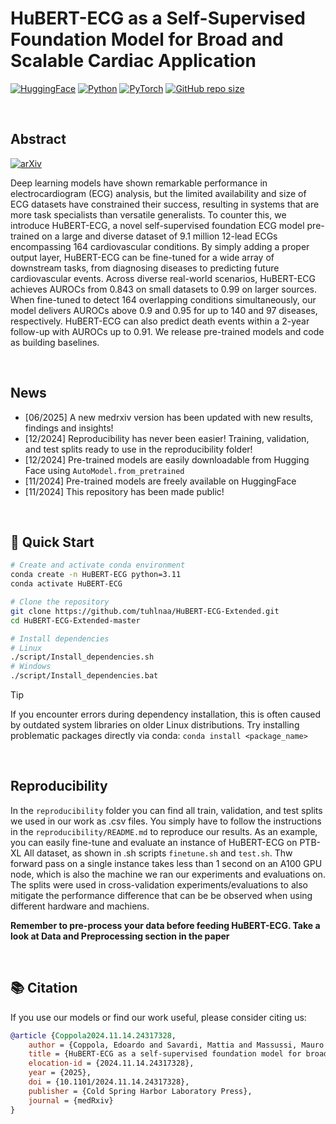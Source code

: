 # HuBERT-ECG as a Self-Supervised Foundation Model for Broad and Scalable Cardiac Application

[![HuggingFace](https://img.shields.io/badge/HuggingFace-Model-FFD21E?logo=huggingface)](https://huggingface.co/Edoardo-BS)
[![Python](https://img.shields.io/badge/Python-3.11%2B-3776AB?logo=python)](https://pytorch.org/)
[![PyTorch](https://img.shields.io/badge/PyTorch-2.6%2B-EE4C2C?logo=pytorch)](https://pytorch.org/)
[![GitHub repo size](https://img.shields.io/github/repo-size/tuhlnaa/HuBERT-ECG-Extended?label=Repo%20size)](https://github.com/tuhlnaa/UVI-Net-Extended)

<br>

## Abstract

[![arXiv](https://img.shields.io/badge/medRxiv-2024.11.14.24317328-B31B1B?logo=arxiv)](https://www.medrxiv.org/content/10.1101/2024.11.14.24317328v2)

Deep learning models have shown remarkable performance in electrocardiogram (ECG) analysis, but the limited availability and size of ECG datasets have constrained their success, resulting in systems that are more task specialists than versatile generalists. To counter this, we introduce HuBERT-ECG, a novel self-supervised foundation ECG model pre-trained on a large and diverse dataset of 9.1 million 12-lead ECGs encompassing 164 cardiovascular conditions. By simply adding a proper output layer, HuBERT-ECG can be fine-tuned for a wide array of downstream tasks, from diagnosing diseases to predicting future cardiovascular events. Across diverse real-world scenarios, HuBERT-ECG achieves AUROCs from 0.843 on small datasets to 0.99 on larger sources. When fine-tuned to detect 164 overlapping conditions simultaneously, our model delivers AUROCs above 0.9 and 0.95 for up to 140 and 97 diseases, respectively. HuBERT-ECG can also predict death events within a 2-year follow-up with AUROCs up to 0.91. We release pre-trained models and code as building baselines.

<br>

## News
- [06/2025] A new medrxiv version has been updated with new results, findings and insights!
- [12/2024] Reproducibility has never been easier! Training, validation, and test splits ready to use in the reproducibility folder!
- [12/2024] Pre-trained models are easily downloadable from Hugging Face using `AutoModel.from_pretrained`
- [11/2024] Pre-trained models are freely available on HuggingFace
- [11/2024] This repository has been made public!

<br>

## 🚀 Quick Start

```bash
# Create and activate conda environment
conda create -n HuBERT-ECG python=3.11
conda activate HuBERT-ECG

# Clone the repository
git clone https://github.com/tuhlnaa/HuBERT-ECG-Extended.git
cd HuBERT-ECG-Extended-master

# Install dependencies
# Linux
./script/Install_dependencies.sh
# Windows
./script/Install_dependencies.bat
```

> [!TIP]
If you encounter errors during dependency installation, this is often caused by outdated system libraries on older Linux distributions. Try installing problematic packages directly via conda: `conda install <package_name>`

<br>

## Reproducibility
In the `reproducibility` folder you can find all train, validation, and test splits we used in our work as .csv files. You simply have to follow the instructions in the `reproducibility/README.md` to reproduce our results.
As an example, you can easily fine-tune and evaluate an instance of HuBERT-ECG on PTB-XL All dataset, as shown in .sh scripts `finetune.sh` and `test.sh`.
Thw forward pass on a single instance takes less than 1 second on an A100 GPU node, which is also the machine we ran our experiments and evaluations on.
The splits were used in cross-validation experiments/evaluations to also mitigate the performance difference that can be be observed when using different hardware and machiens.

**Remember to pre-process your data before feeding HuBERT-ECG. Take a look at Data and Preprocessing section in the paper**

<br>

## 📚 Citation
If you use our models or find our work useful, please consider citing us:
```bibtex
@article {Coppola2024.11.14.24317328,
	author = {Coppola, Edoardo and Savardi, Mattia and Massussi, Mauro and Adamo, Marianna and Metra, Marco and Signoroni, Alberto},
	title = {HuBERT-ECG as a self-supervised foundation model for broad and scalable cardiac applications},
	elocation-id = {2024.11.14.24317328},
	year = {2025},
	doi = {10.1101/2024.11.14.24317328},
	publisher = {Cold Spring Harbor Laboratory Press},
	journal = {medRxiv}
}

```


